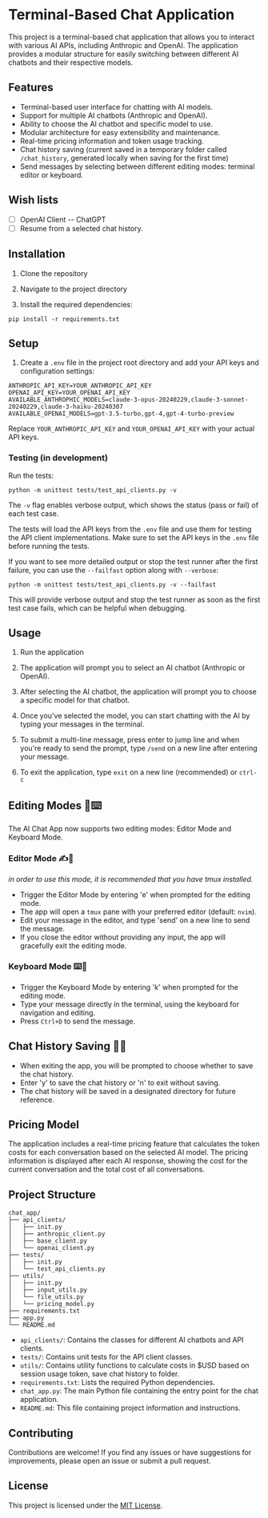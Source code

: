 # Terminal-Based Chat Application

This project is a terminal-based chat application that allows you to interact with various AI APIs, including Anthropic and OpenAI. The application provides a modular structure for easily switching between different AI chatbots and their respective models.

## Features

- Terminal-based user interface for chatting with AI models.
- Support for multiple AI chatbots (Anthropic and OpenAI).
- Ability to choose the AI chatbot and specific model to use.
- Modular architecture for easy extensibility and maintenance.
- Real-time pricing information and token usage tracking.
- Chat history saving (current saved in a temporary folder called `/chat_history`, generated locally when saving for the first time)
- Send messages by selecting between different editing modes: terminal editor or keyboard.

## Wish lists 

* [ ] OpenAI Client -- ChatGPT 
* [ ] Resume from a selected chat history.

## Installation

1. Clone the repository

2. Navigate to the project directory

3. Install the required dependencies:
```
pip install -r requirements.txt 
```

## Setup

1. Create a `.env` file in the project root directory and add your API keys and configuration settings:
```
ANTHROPIC_API_KEY=YOUR_ANTHROPIC_API_KEY
OPENAI_API_KEY=YOUR_OPENAI_API_KEY
AVAILABLE_ANTHROPHIC_MODELS=claude-3-opus-20240229,claude-3-sonnet-20240229,claude-3-haiku-20240307
AVAILABLE_OPENAI_MODELS=gpt-3.5-turbo,gpt-4,gpt-4-turbo-preview
```
Replace `YOUR_ANTHROPIC_API_KEY` and `YOUR_OPENAI_API_KEY` with your actual API keys.
### Testing (in development) 

Run the tests:
```
python -m unittest tests/test_api_clients.py -v
```
The `-v` flag enables verbose output, which shows the status (pass or fail) of each test case.

The tests will load the API keys from the `.env` file and use them for testing the API client implementations. Make sure to set the API keys in the `.env` file before running the tests.

If you want to see more detailed output or stop the test runner after the first failure, you can use the `--failfast` option along with `--verbose`:
```
python -m unittest tests/test_api_clients.py -v --failfast
```
This will provide verbose output and stop the test runner as soon as the first test case fails, which can be helpful when debugging.

## Usage

1. Run the application

2. The application will prompt you to select an AI chatbot (Anthropic or OpenAI).

3. After selecting the AI chatbot, the application will prompt you to choose a specific model for that chatbot.

4. Once you've selected the model, you can start chatting with the AI by typing your messages in the terminal.

5. To submit a multi-line message, press enter to jump line and when you're ready to send the prompt, type `/send` on a new line after entering your message.

6. To exit the application, type `exit` on a new line (recommended) or `ctrl-c`

## Editing Modes 🎨⌨️

The AI Chat App now supports two editing modes: Editor Mode and Keyboard Mode.

### Editor Mode ✍️🌟
*in order to use this mode, it is recommended that you have tmux installed.*
- Trigger the Editor Mode by entering 'e' when prompted for the editing mode.
- The app will open a `tmux` pane with your preferred editor (default: `nvim`).
- Edit your message in the editor, and type 'send' on a new line to send the message.
- If you close the editor without providing any input, the app will gracefully exit the editing mode.

### Keyboard Mode ⌨️💬
- Trigger the Keyboard Mode by entering 'k' when prompted for the editing mode.
- Type your message directly in the terminal, using the keyboard for navigation and editing.
- Press `Ctrl+D` to send the message.

## Chat History Saving 💾✨
- When exiting the app, you will be prompted to choose whether to save the chat history.
- Enter 'y' to save the chat history or 'n' to exit without saving.
- The chat history will be saved in a designated directory for future reference.

## Pricing Model

The application includes a real-time pricing feature that calculates the token costs for each conversation based on the selected AI model. The pricing information is displayed after each AI response, showing the cost for the current conversation and the total cost of all conversations.


## Project Structure 

```
chat_app/
├── api_clients/
│   ├── init.py
│   ├── anthropic_client.py
│   ├── base_client.py
│   └── openai_client.py
├── tests/
│   ├── init.py
│   └── test_api_clients.py
├── utils/
│   ├── init.py
│   ├── input_utils.py
│   └── file_utils.py
│   └── pricing_model.py
├── requirements.txt
├── app.py
└── README.md
```

- `api_clients/`: Contains the classes for different AI chatbots and API clients.
- `tests/`: Contains unit tests for the API client classes.
- `utils/`: Contains utility functions to calculate costs in $USD based on session usage token, save chat history to folder.
- `requirements.txt`: Lists the required Python dependencies.
- `chat_app.py`: The main Python file containing the entry point for the chat application.
- `README.md`: This file containing project information and instructions.

## Contributing

Contributions are welcome! If you find any issues or have suggestions for improvements, please open an issue or submit a pull request.

## License

This project is licensed under the [MIT License](LICENSE).
